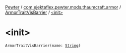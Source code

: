[Pewter](../../index.md) / [com.ejektaflex.pewter.mods.thaumcraft.armor](../index.md) / [ArmorTraitVisBarrier](index.md) / [&lt;init&gt;](./-init-.md)

# &lt;init&gt;

`ArmorTraitVisBarrier(name: `[`String`](https://kotlinlang.org/api/latest/jvm/stdlib/kotlin/-string/index.html)`)`